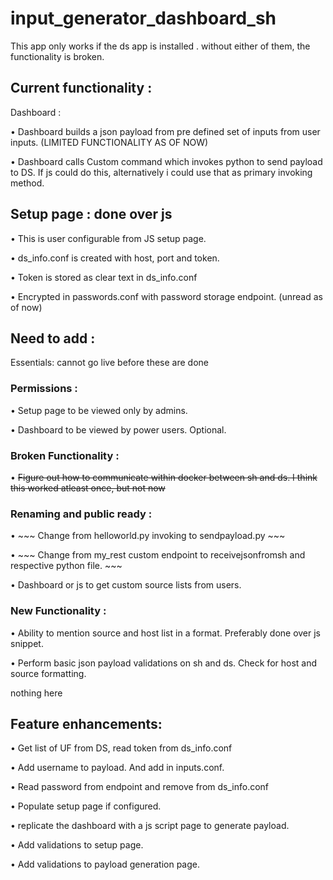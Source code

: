 # input_generator_dashboard_sh 

This app only works if the ds app is installed <app name>. without either of them, the functionality is broken.

## Current functionality : 


Dashboard :

• Dashboard builds a json payload from pre defined set of inputs from user inputs. (LIMITED FUNCTIONALITY AS OF NOW)

• Dashboard calls Custom command which invokes python to send payload to DS. If js could do this, alternatively i could use that as primary invoking method.

## Setup page : done over js 

• This is user configurable from JS setup page.

• ds_info.conf is created with host, port and token.

• Token is stored as clear text in ds_info.conf

• Encrypted in passwords.conf with password storage endpoint. (unread as of now)

## Need to add : 

Essentials: cannot go live before these are done

### Permissions :
• Setup page to be viewed only by admins.

• Dashboard to be viewed by power users. Optional.

### Broken Functionality :
• ~~Figure out how to communicate within docker between sh and ds. I think this worked atleast once, but not now~~

### Renaming and public ready :
• ~~~ Change from helloworld.py invoking to sendpayload.py ~~~

• ~~~ Change from my_rest custom endpoint to receivejsonfromsh and respective python file. ~~~

• Dashboard or js to get custom source lists from users.

### New Functionality :
• Ability to mention source and host list in a format. Preferably done over js snippet.

• Perform basic json payload validations on sh and ds. Check for host and source formatting.



<can go live without this but essential>
nothing here

## Feature enhancements:

• Get list of UF from DS, read token from ds_info.conf

• Add username to payload. And add in inputs.conf.

• Read password from endpoint and remove from ds_info.conf

• Populate setup page if configured.

• replicate the dashboard with a js script page to generate payload.

• Add validations to setup page.

• Add validations to payload generation page.
   




